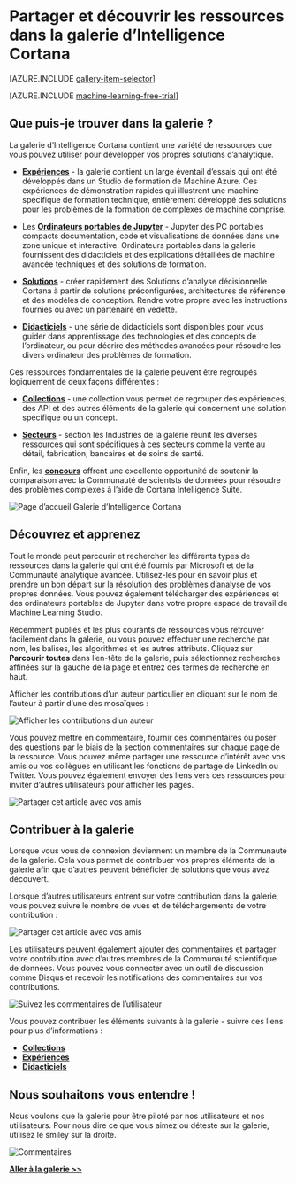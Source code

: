 <properties
    pageTitle="Galerie d’Intelligence Cortana | Microsoft Azure"
    description="Partager et découvrir les ressources d’analytique et plus encore dans la galerie d’Intelligence Cortana. Apprenez auprès des autres et apporter vos contributions à la Communauté."
    services="machine-learning"
    documentationCenter=""
    authors="garyericson"
    manager="jhubbard"
    editor="cgronlun"/>

<tags
    ms.service="machine-learning"
    ms.workload="data-services"
    ms.tgt_pltfrm="na"
    ms.devlang="na"
    ms.topic="article"
    ms.date="10/13/2016"
    ms.author="roopalik;garye"/>


# <a name="share-and-discover-resources-in-the-cortana-intelligence-gallery"></a>Partager et découvrir les ressources dans la galerie d’Intelligence Cortana

[AZURE.INCLUDE [gallery-item-selector](../../includes/machine-learning-gallery-item-selector.md)]

<!-- separating these 2 includes -->

[AZURE.INCLUDE [machine-learning-free-trial](../../includes/machine-learning-free-trial.md)]

## <a name="what-can-i-find-in-the-gallery"></a>Que puis-je trouver dans la galerie ?

La galerie d’Intelligence Cortana contient une variété de ressources que vous pouvez utiliser pour développer vos propres solutions d’analytique.

- **[Expériences](machine-learning-gallery-experiments.md)** - la galerie contient un large éventail d’essais qui ont été développés dans un Studio de formation de Machine Azure. Ces expériences de démonstration rapides qui illustrent une machine spécifique de formation technique, entièrement développé des solutions pour les problèmes de la formation de complexes de machine comprise.

- Les **[Ordinateurs portables de Jupyter](machine-learning-gallery-jupyter-notebooks.md)** - Jupyter des PC portables compacts documentation, code et visualisations de données dans une zone unique et interactive.
Ordinateurs portables dans la galerie fournissent des didacticiels et des explications détaillées de machine avancée techniques et des solutions de formation.

<!--
- **[Machine Learning APIs](https://machine-learning-gallery-apis.md)** - An experiment developed in Azure Machine Learning can be launched as a web service so that the analytics model can be accessed by others through a set of REST APIs. A variety of these APIs are available in the Gallery, such as a product recommendation engine or cloud-based face and speech recognition.
-->

-  **[Solutions](machine-learning-gallery-solutions.md)** - créer rapidement des Solutions d’analyse décisionnelle Cortana à partir de solutions préconfigurées, architectures de référence et des modèles de conception. Rendre votre propre avec les instructions fournies ou avec un partenaire en vedette.

- **[Didacticiels](machine-learning-gallery-tutorials.md)** - une série de didacticiels sont disponibles pour vous guider dans apprentissage des technologies et des concepts de l’ordinateur, ou pour décrire des méthodes avancées pour résoudre les divers ordinateur des problèmes de formation.

Ces ressources fondamentales de la galerie peuvent être regroupés logiquement de deux façons différentes :

- **[Collections](machine-learning-gallery-collections.md)** - une collection vous permet de regrouper des expériences, des API et des autres éléments de la galerie qui concernent une solution spécifique ou un concept.

- **[Secteurs](machine-learning-gallery-industries.md)** - section les Industries de la galerie réunit les diverses ressources qui sont spécifiques à ces secteurs comme la vente au détail, fabrication, bancaires et de soins de santé.

Enfin, les **[concours](machine-learning-gallery-competitions.md)** offrent une excellente opportunité de soutenir la comparaison avec la Communauté de scientsts de données pour résoudre des problèmes complexes à l’aide de Cortana Intelligence Suite.

![Page d’accueil Galerie d’Intelligence Cortana](media\machine-learning-gallery-how-to-use-contribute-publish\gallery-home-page.png)

## <a name="discover-and-learn"></a>Découvrez et apprenez

Tout le monde peut parcourir et rechercher les différents types de ressources dans la galerie qui ont été fournis par Microsoft et de la Communauté analytique avancée.
Utilisez-les pour en savoir plus et prendre un bon départ sur la résolution des problèmes d’analyse de vos propres données.
Vous pouvez également télécharger des expériences et des ordinateurs portables de Jupyter dans votre propre espace de travail de Machine Learning Studio.

Récemment publiés et les plus courants de ressources vous retrouver facilement dans la galerie, ou vous pouvez effectuer une recherche par nom, les balises, les algorithmes et les autres attributs.
Cliquez sur **Parcourir toutes** dans l’en-tête de la galerie, puis sélectionnez recherches affinées sur la gauche de la page et entrez des termes de recherche en haut.

Afficher les contributions d’un auteur particulier en cliquant sur le nom de l’auteur à partir d’une des mosaïques :

![Afficher les contributions d’un auteur](media\machine-learning-gallery-how-to-use-contribute-publish\view-by-author.png)


Vous pouvez mettre en commentaire, fournir des commentaires ou poser des questions par le biais de la section commentaires sur chaque page de la ressource.
Vous pouvez même partager une ressource d’intérêt avec vos amis ou vos collègues en utilisant les fonctions de partage de LinkedIn ou Twitter.
Vous pouvez également envoyer des liens vers ces ressources pour inviter d’autres utilisateurs pour afficher les pages.

![Partager cet article avec vos amis](media\machine-learning-gallery-how-to-use-contribute-publish\comment-and-share.png)


## <a name="contribute-to-the-gallery"></a>Contribuer à la galerie

Lorsque vous vous de connexion deviennent un membre de la Communauté de la galerie. Cela vous permet de contribuer vos propres éléments de la galerie afin que d’autres peuvent bénéficier de solutions que vous avez découvert.

Lorsque d’autres utilisateurs entrent sur votre contribution dans la galerie, vous pouvez suivre le nombre de vues et de téléchargements de votre contribution :

![Partager cet article avec vos amis](media\machine-learning-gallery-how-to-use-contribute-publish\view-and-download-counts.png)

Les utilisateurs peuvent également ajouter des commentaires et partager votre contribution avec d’autres membres de la Communauté scientifique de données.
Vous pouvez vous connecter avec un outil de discussion comme Disqus et recevoir les notifications des commentaires sur vos contributions.

![Suivez les commentaires de l’utilisateur](media\machine-learning-gallery-how-to-use-contribute-publish\follow-comments.png)

Vous pouvez contribuer les éléments suivants à la galerie - suivre ces liens pour plus d’informations :

- **[Collections](machine-learning-gallery-collections.md#contribute)**
- **[Expériences](machine-learning-gallery-experiments.md#contribute)**
- **[Didacticiels](machine-learning-gallery-tutorials.md#contribute)**


## <a name="we-want-to-hear-from-you"></a>Nous souhaitons vous entendre !
Nous voulons que la galerie pour être piloté par nos utilisateurs et nos utilisateurs. Pour nous dire ce que vous aimez ou déteste sur la galerie, utilisez le smiley sur la droite.  

![Commentaires](./media/machine-learning-gallery-how-to-use-contribute-publish/feedback.png)


**[Aller à la galerie >>](http://gallery.cortanaintelligence.com)**
